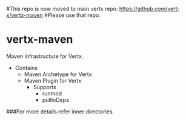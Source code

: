 #This repo is now moved to main vertx repo: https://github.com/vert-x/vertx-maven
#Please use that repo.

vertx-maven
===========

Maven infrastructure for Vertx.

* Contains
   * Maven Archetype for Vertx
   * Maven Plugin for Vertx
      * Supports
         * runmod
         * pullInDeps

###For more details refer inner directories.
